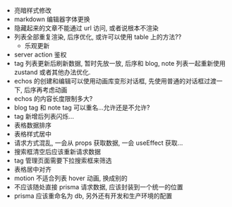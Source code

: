 - 亮暗样式修改
- markdown 编辑器字体更换
- 隐藏起来的文章不能通过 url 访问, 或者说根本不渲染
- 列表全部重复渲染, 后序优化, 或许可以使用 table 上的方法??
  - 乐观更新
- server action 鉴权
- tag 列表更新后刷新数据, 暂时先放一放, 后序和 blog, note 列表一起重新使用 zustand 或者其他办法优化.
- echos 的创建和编辑可以使用动画库变形对话框, 先使用普通的对话框过渡一下, 后序再考虑动画
- echos 的内容长度限制多大?
- blog tag 和 note tag 可以重名...允许还是不允许?
- tag 新增后列表闪烁...
- 表格数据排序
- 表格样式居中
- 请求方式混乱, 一会从 props 获取数据, 一会 useEffect 获取...
- 搜索框清空后应该重新请求数据
- tag 管理页面需要下拉搜索框来筛选
- 表格居中对齐
- motion 不适合列表 hover 动画, 换成别的
- 不应该随处直接 prisma 请求数据, 应该封装到一个统一的位置
- prisma 应该重命名为 db, 另外还有开发和生产环境的配置

<!-- note -->
